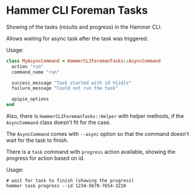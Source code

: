 Hammer CLI Foreman Tasks
========================

Showing of the tasks (results and progress) in the Hammer CLI.

Allows waiting for async task after the task was triggered.

Usage:

```ruby
class MyAsyncCommand < HammerCLIForemanTasks::AsyncCommand
  action "run"
  command_name "run"

  success_message "Task started with id %{id}s"
  failure_message "Could not run the task"

  apipie_options
end
```

Also, there is `HammerCLIForemanTasks::Helper` with helper methods, if
the `AsyncCommand` class doesn't fit for the case.

The `AsyncCommand` comes with `--async` option so that the command
doesn't wait for the task to finish.

There is a `task` command with `progress` action available, showing the
progress for action based on id.

Usage:

    # wait for task to finish (showing the progress)
    hammer task progress --id 1234-5678-7654-3210
